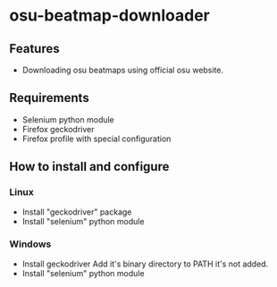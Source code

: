 # osu-beatmap-downloader

## Features
- Downloading osu beatmaps using official osu website.


## Requirements
- Selenium python module
- Firefox geckodriver
- Firefox profile with special configuration

## How to install and configure
### Linux 
- Install "geckodriver" package
- Install "selenium" python module
### Windows
- Install geckodriver
Add it's binary directory to PATH it's not added.
- Install "selenium" python module
